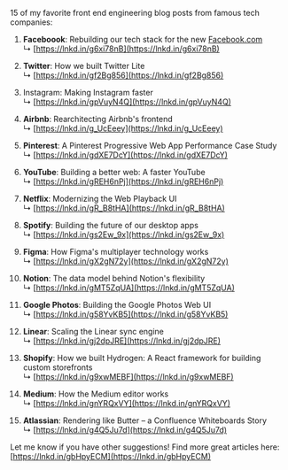 15 of my favorite front end engineering blog posts from famous tech companies:  
  
1. **Faceboook**: Rebuilding our tech stack for the new [Facebook.com](http://facebook.com/)  
↳ [https://lnkd.in/g6xi78nB](https://lnkd.in/g6xi78nB)  
  
2. **Twitter**: How we built Twitter Lite  
↳ [https://lnkd.in/gf2Bg856](https://lnkd.in/gf2Bg856)  
  
3. Instagram: Making Instagram faster  
↳ [https://lnkd.in/gpVuyN4Q](https://lnkd.in/gpVuyN4Q)  
  
4. **Airbnb**: Rearchitecting Airbnb's frontend  
↳ [https://lnkd.in/g_UcEeey](https://lnkd.in/g_UcEeey)  
  
5. **Pinterest**: A Pinterest Progressive Web App Performance Case Study  
↳ [https://lnkd.in/gdXE7DcY](https://lnkd.in/gdXE7DcY)  
  
6. **YouTube**: Building a better web: A faster YouTube  
↳ [https://lnkd.in/gREH6nPj](https://lnkd.in/gREH6nPj)  
  
7. **Netflix**: Modernizing the Web Playback UI  
↳ [https://lnkd.in/gR_B8tHA](https://lnkd.in/gR_B8tHA)  
  
8. **Spotify**: Building the future of our desktop apps  
↳ [https://lnkd.in/gs2Ew_9x](https://lnkd.in/gs2Ew_9x)  
  
9. **Figma**: How Figma's multiplayer technology works  
↳ [https://lnkd.in/gX2gN72y](https://lnkd.in/gX2gN72y)  
  
10. **Notion**: The data model behind Notion's flexibility  
↳ [https://lnkd.in/gMT5ZqUA](https://lnkd.in/gMT5ZqUA)  
  
11. **Google Photos**: Building the Google Photos Web UI  
↳ [https://lnkd.in/g58YvKB5](https://lnkd.in/g58YvKB5)  
  
12. **Linear**: Scaling the Linear sync engine  
↳ [https://lnkd.in/gj2dpJRE](https://lnkd.in/gj2dpJRE)  
  
13. **Shopify**: How we built Hydrogen: A React framework for building custom storefronts  
↳ [https://lnkd.in/g9xwMEBF](https://lnkd.in/g9xwMEBF)  
  
14. **Medium**: How the Medium editor works  
↳ [https://lnkd.in/gnYRQxVY](https://lnkd.in/gnYRQxVY)  
  
15. **Atlassian**: Rendering like Butter – a Confluence Whiteboards Story  
↳ [https://lnkd.in/g4Q5Ju7d](https://lnkd.in/g4Q5Ju7d)  
  
Let me know if you have other suggestions! Find more great articles here: [https://lnkd.in/gbHpyECM](https://lnkd.in/gbHpyECM)